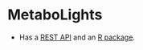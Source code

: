 # MetaboLights



* Has a [REST API](https://www.ebi.ac.uk/metabolights/ws/api/spec.html#!/spec) and an [R package](https://github.com/aberHRML/metabolighteR).
